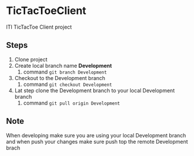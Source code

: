 # TicTacToeClient
ITI TicTacToe Client project

## Steps
1. Clone project 
2. Create local branch name **Development** 
   1. command  ```git branch Development ```
3. Checkout to the Development branch
   1. command ```git checkout Development```
4. Lat step clone the Development branch to your local Development branch 
   1. command ```git pull origin Development```

## Note
When developing make sure you are using your local Development branch and when push your changes make sure push top the remote Development brach
